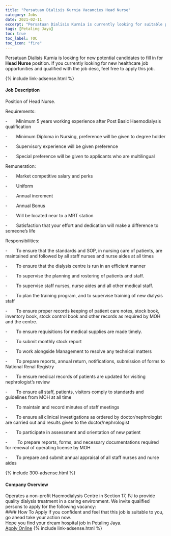 ```yaml
---
title: "Persatuan Dialisis Kurnia Vacancies Head Nurse" 
category: Jobs 
date: 2021-02-11 
excerpt: "Persatuan Dialisis Kurnia is currently looking for suitable person to fill in the Head Nurse which positioned at Petaling Jaya" 
tags: [Petaling Jaya] 
toc: true 
toc_label: TOC 
toc_icon: "fire" 
--- 
```


<p>Persatuan Dialisis Kurnia is looking for new potential candidates to fill in for <b>Head Nurse</b> position. If you currently looking for new healthcare job opportunities and qualified with the job desc, feel free to apply this job.
</p>{% include link-adsense.html %} 
<div><div><h4>Job Description</h4></div><div><div><span><div><p>Position of Head Nurse.</p><p>Requirements:</p><p>-&#160;&#160;&#160;&#160;&#160;&#160;&#160;Minimum 5 years working experience after Post Basic Haemodialysis qualification</p><p>-&#160;&#160;&#160;&#160;&#160;&#160;&#160;Minimum Diploma in Nursing, preference will be given to degree holder</p><p>-&#160;&#160;&#160;&#160;&#160;&#160;&#160;Supervisory experience will be given preference</p><p>-&#160;&#160;&#160;&#160;&#160;&#160;&#160;Special preference will be given to applicants who are multilingual</p><p>Remuneration:</p><p>-&#160;&#160;&#160;&#160;&#160;&#160;&#160;Market competitive salary and perks</p><p>-&#160;&#160;&#160;&#160;&#160;&#160;&#160;Uniform</p><p>-&#160;&#160;&#160;&#160;&#160;&#160;&#160;Annual increment</p><p>-&#160;&#160;&#160;&#160;&#160;&#160;&#160;Annual Bonus</p><p>-&#160;&#160;&#160;&#160;&#160;&#160;&#160;Will be located near to a MRT station</p><p>-&#160;&#160;&#160;&#160;&#160;&#160;&#160;Satisfaction that your effort and dedication will make a difference to someone&#8217;s life</p><p>Responsibilities:</p><p>-&#160;&#160;&#160;&#160;&#160;&#160;&#160;To ensure that the standards and SOP, in nursing care of patients, are maintained and followed by all staff nurses and nurse aides at all times</p><p>-&#160;&#160;&#160;&#160;&#160;&#160;&#160;To ensure that the dialysis centre is run in an efficient manner</p><p>-&#160;&#160;&#160;&#160;&#160;&#160;&#160;To supervise the planning and rostering of patients and staff.</p><p>-&#160;&#160;&#160;&#160;&#160;&#160;&#160;To supervise staff nurses, nurse aides and all other medical staff.</p><p>-&#160;&#160;&#160;&#160;&#160;&#160;&#160;To plan the training program, and to supervise training of new dialysis staff</p><p>-&#160;&#160;&#160;&#160;&#160;&#160;&#160;To ensure proper records keeping of patient care notes, stock book, inventory book, stock control book and other records as required by MOH and the centre.</p><p>-&#160;&#160;&#160;&#160;&#160;&#160;&#160;To ensure requisitions for medical supplies are made timely.</p><p>-&#160;&#160;&#160;&#160;&#160;&#160;&#160;To submit monthly stock report</p><p>-&#160;&#160;&#160;&#160;&#160;&#160;&#160;To work alongside Management to resolve any technical matters</p><p>-&#160;&#160;&#160;&#160;&#160;&#160;&#160;To prepare reports, annual return, notifications, submission of forms to National Renal Registry</p><p>-&#160;&#160;&#160;&#160;&#160;&#160;&#160;To ensure medical records of patients are updated for visiting nephrologist&#8217;s review</p><p>-&#160;&#160;&#160;&#160;&#160;&#160;&#160;To ensure all staff, patients, visitors comply to standards and guidelines from MOH at all time</p><p>-&#160;&#160;&#160;&#160;&#160;&#160;&#160;To maintain and record minutes of staff meetings</p><p>-&#160;&#160;&#160;&#160;&#160;&#160;&#160;To ensure all clinical investigations as ordered by doctor/nephrologist are carried out and results given to the doctor/nephrologist</p><p>-&#160;&#160;&#160;&#160;&#160;&#160;&#160;To participate in assessment and orientation of new patient</p><p>-&#160;&#160;&#160;&#160;&#160;&#160;&#160;&#160;To prepare reports, forms, and necessary documentations required for renewal of operating license by MOH</p><p>-&#160;&#160;&#160;&#160;&#160;&#160;&#160;To prepare and submit annual appraisal of all staff nurses and nurse aides</p></div></span></div></div></div> 
{% include 300-adsense.html %} 
<div><div><h4>Company Overview</h4></div><div><div><span><div>Operates a non-profit Haemodialysis Centre in Section 17, PJ to provide quality dialysis treatment in a caring environment. We invite qualified persons to apply for the following vacancy:</div></span></div></div></div> 
#### How To Apply 
If you confident and feel that this job is suitable to you, go ahead take your action now. <br/> 
Hope you find your dream hospital job in Petaling Jaya. <br/> 
<a href="https://www.jobstreet.com.my/en/job/head-nurse-4463089?jobId=jobstreet-my-job-4463089" class="btn btn--warning" target="_blank" rel="nofollow noopenner">Apply Online</a> 
{% include link-adsense.html %} 